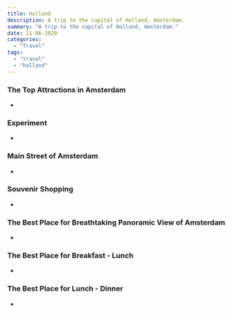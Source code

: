 ```yaml
---
title: Holland
description: A trip to the capital of Holland, Amsterdam.
summary: "A trip to the capital of Holland, Amsterdam."
date: 11-06-2020
categories:
  - "Travel"
tags:
  - "travel"
  - "holland"
---
```


### The Top Attractions in Amsterdam

- []()

### Experiment

- []()

### Main Street of Amsterdam

- []()

### Souvenir Shopping

- []()

### The Best Place for Breathtaking Panoramic View of Amsterdam

- []()

### The Best Place for Breakfast - Lunch

- []()

### The Best Place for Lunch - Dinner

- []()